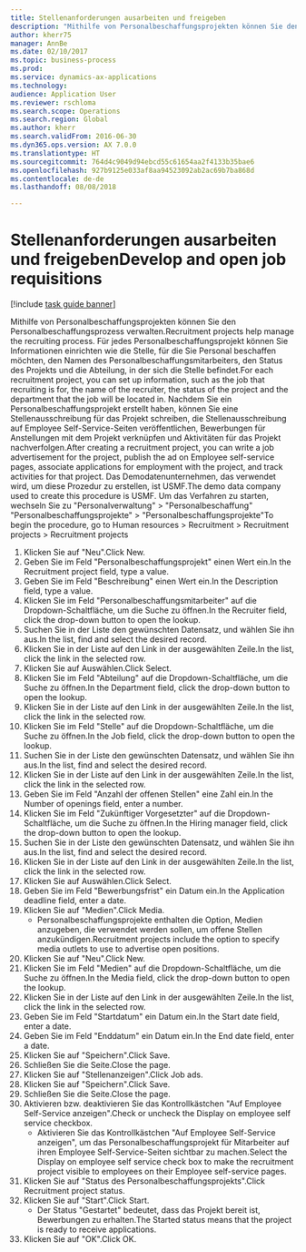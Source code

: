 ```yaml
--- 
title: Stellenanforderungen ausarbeiten und freigeben
description: "Mithilfe von Personalbeschaffungsprojekten können Sie den Personalbeschaffungsprozess verwalten."
author: kherr75
manager: AnnBe
ms.date: 02/10/2017
ms.topic: business-process
ms.prod: 
ms.service: dynamics-ax-applications
ms.technology: 
audience: Application User
ms.reviewer: rschloma
ms.search.scope: Operations
ms.search.region: Global
ms.author: kherr
ms.search.validFrom: 2016-06-30
ms.dyn365.ops.version: AX 7.0.0
ms.translationtype: HT
ms.sourcegitcommit: 764d4c9049d94ebcd55c61654aa2f4133b35bae6
ms.openlocfilehash: 927b9125e033af8aa94523092ab2ac69b7ba868d
ms.contentlocale: de-de
ms.lasthandoff: 08/08/2018

---
```

# <a name="develop-and-open-job-requisitions"></a><span data-ttu-id="14ed8-103">Stellenanforderungen ausarbeiten und freigeben</span><span class="sxs-lookup"><span data-stu-id="14ed8-103">Develop and open job requisitions</span></span>

[!include [task guide banner](../../includes/task-guide-banner.md)]

<span data-ttu-id="14ed8-104">Mithilfe von Personalbeschaffungsprojekten können Sie den Personalbeschaffungsprozess verwalten.</span><span class="sxs-lookup"><span data-stu-id="14ed8-104">Recruitment projects help manage the recruiting process.</span></span> <span data-ttu-id="14ed8-105">Für jedes Personalbeschaffungsprojekt können Sie Informationen einrichten wie die Stelle, für die Sie Personal beschaffen möchten, den Namen des Personalbeschaffungsmitarbeiters, den Status des Projekts und die Abteilung, in der sich die Stelle befindet.</span><span class="sxs-lookup"><span data-stu-id="14ed8-105">For each recruitment project, you can set up information, such as the job that recruiting is for, the name of the recruiter, the status of the project and the department that the job will be located in.</span></span> <span data-ttu-id="14ed8-106">Nachdem Sie ein Personalbeschaffungsprojekt erstellt haben, können Sie eine Stellenausschreibung für das Projekt schreiben, die Stellenausschreibung auf Employee Self-Service-Seiten veröffentlichen, Bewerbungen für Anstellungen mit dem Projekt verknüpfen und Aktivitäten für das Projekt nachverfolgen.</span><span class="sxs-lookup"><span data-stu-id="14ed8-106">After creating a recruitment project, you can write a job advertisement for the project, publish the ad on Employee self-service pages, associate applications for employment with the project, and track activities for that project.</span></span> <span data-ttu-id="14ed8-107">Das Demodatenunternehmen, das verwendet wird, um diese Prozedur zu erstellen, ist USMF.</span><span class="sxs-lookup"><span data-stu-id="14ed8-107">The demo data company used to create this procedure is USMF.</span></span> <span data-ttu-id="14ed8-108">Um das Verfahren zu starten, wechseln Sie zu "Personalverwaltung" > "Personalbeschaffung" "Personalbeschaffungsprojekte" > "Personalbeschaffungsprojekte"</span><span class="sxs-lookup"><span data-stu-id="14ed8-108">To begin the procedure, go to Human resources > Recruitment > Recruitment projects > Recruitment projects</span></span>

1. <span data-ttu-id="14ed8-109">Klicken Sie auf "Neu".</span><span class="sxs-lookup"><span data-stu-id="14ed8-109">Click New.</span></span>
2. <span data-ttu-id="14ed8-110">Geben Sie im Feld "Personalbeschaffungsprojekt" einen Wert ein.</span><span class="sxs-lookup"><span data-stu-id="14ed8-110">In the Recruitment project field, type a value.</span></span>
3. <span data-ttu-id="14ed8-111">Geben Sie im Feld "Beschreibung" einen Wert ein.</span><span class="sxs-lookup"><span data-stu-id="14ed8-111">In the Description field, type a value.</span></span>
4. <span data-ttu-id="14ed8-112">Klicken Sie im Feld "Personalbeschaffungsmitarbeiter" auf die Dropdown-Schaltfläche, um die Suche zu öffnen.</span><span class="sxs-lookup"><span data-stu-id="14ed8-112">In the Recruiter field, click the drop-down button to open the lookup.</span></span>
5. <span data-ttu-id="14ed8-113">Suchen Sie in der Liste den gewünschten Datensatz, und wählen Sie ihn aus.</span><span class="sxs-lookup"><span data-stu-id="14ed8-113">In the list, find and select the desired record.</span></span>
6. <span data-ttu-id="14ed8-114">Klicken Sie in der Liste auf den Link in der ausgewählten Zeile.</span><span class="sxs-lookup"><span data-stu-id="14ed8-114">In the list, click the link in the selected row.</span></span>
7. <span data-ttu-id="14ed8-115">Klicken Sie auf Auswählen.</span><span class="sxs-lookup"><span data-stu-id="14ed8-115">Click Select.</span></span>
8. <span data-ttu-id="14ed8-116">Klicken Sie im Feld "Abteilung" auf die Dropdown-Schaltfläche, um die Suche zu öffnen.</span><span class="sxs-lookup"><span data-stu-id="14ed8-116">In the Department field, click the drop-down button to open the lookup.</span></span>
9. <span data-ttu-id="14ed8-117">Klicken Sie in der Liste auf den Link in der ausgewählten Zeile.</span><span class="sxs-lookup"><span data-stu-id="14ed8-117">In the list, click the link in the selected row.</span></span>
10. <span data-ttu-id="14ed8-118">Klicken Sie im Feld "Stelle" auf die Dropdown-Schaltfläche, um die Suche zu öffnen.</span><span class="sxs-lookup"><span data-stu-id="14ed8-118">In the Job field, click the drop-down button to open the lookup.</span></span>
11. <span data-ttu-id="14ed8-119">Suchen Sie in der Liste den gewünschten Datensatz, und wählen Sie ihn aus.</span><span class="sxs-lookup"><span data-stu-id="14ed8-119">In the list, find and select the desired record.</span></span>
12. <span data-ttu-id="14ed8-120">Klicken Sie in der Liste auf den Link in der ausgewählten Zeile.</span><span class="sxs-lookup"><span data-stu-id="14ed8-120">In the list, click the link in the selected row.</span></span>
13. <span data-ttu-id="14ed8-121">Geben Sie im Feld "Anzahl der offenen Stellen" eine Zahl ein.</span><span class="sxs-lookup"><span data-stu-id="14ed8-121">In the Number of openings field, enter a number.</span></span>
14. <span data-ttu-id="14ed8-122">Klicken Sie im Feld "Zukünftiger Vorgesetzter" auf die Dropdown-Schaltfläche, um die Suche zu öffnen.</span><span class="sxs-lookup"><span data-stu-id="14ed8-122">In the Hiring manager field, click the drop-down button to open the lookup.</span></span>
15. <span data-ttu-id="14ed8-123">Suchen Sie in der Liste den gewünschten Datensatz, und wählen Sie ihn aus.</span><span class="sxs-lookup"><span data-stu-id="14ed8-123">In the list, find and select the desired record.</span></span>
16. <span data-ttu-id="14ed8-124">Klicken Sie in der Liste auf den Link in der ausgewählten Zeile.</span><span class="sxs-lookup"><span data-stu-id="14ed8-124">In the list, click the link in the selected row.</span></span>
17. <span data-ttu-id="14ed8-125">Klicken Sie auf Auswählen.</span><span class="sxs-lookup"><span data-stu-id="14ed8-125">Click Select.</span></span>
18. <span data-ttu-id="14ed8-126">Geben Sie im Feld "Bewerbungsfrist" ein Datum ein.</span><span class="sxs-lookup"><span data-stu-id="14ed8-126">In the Application deadline field, enter a date.</span></span>
19. <span data-ttu-id="14ed8-127">Klicken Sie auf "Medien".</span><span class="sxs-lookup"><span data-stu-id="14ed8-127">Click Media.</span></span>
    * <span data-ttu-id="14ed8-128">Personalbeschaffungsprojekte enthalten die Option, Medien anzugeben, die verwendet werden sollen, um offene Stellen anzukündigen.</span><span class="sxs-lookup"><span data-stu-id="14ed8-128">Recruitment projects include the option to specify media outlets to use to advertise open positions.</span></span>  
20. <span data-ttu-id="14ed8-129">Klicken Sie auf "Neu".</span><span class="sxs-lookup"><span data-stu-id="14ed8-129">Click New.</span></span>
21. <span data-ttu-id="14ed8-130">Klicken Sie im Feld "Medien" auf die Dropdown-Schaltfläche, um die Suche zu öffnen.</span><span class="sxs-lookup"><span data-stu-id="14ed8-130">In the Media field, click the drop-down button to open the lookup.</span></span>
22. <span data-ttu-id="14ed8-131">Klicken Sie in der Liste auf den Link in der ausgewählten Zeile.</span><span class="sxs-lookup"><span data-stu-id="14ed8-131">In the list, click the link in the selected row.</span></span>
23. <span data-ttu-id="14ed8-132">Geben Sie im Feld "Startdatum" ein Datum ein.</span><span class="sxs-lookup"><span data-stu-id="14ed8-132">In the Start date field, enter a date.</span></span>
24. <span data-ttu-id="14ed8-133">Geben Sie im Feld "Enddatum" ein Datum ein.</span><span class="sxs-lookup"><span data-stu-id="14ed8-133">In the End date field, enter a date.</span></span>
25. <span data-ttu-id="14ed8-134">Klicken Sie auf "Speichern".</span><span class="sxs-lookup"><span data-stu-id="14ed8-134">Click Save.</span></span>
26. <span data-ttu-id="14ed8-135">Schließen Sie die Seite.</span><span class="sxs-lookup"><span data-stu-id="14ed8-135">Close the page.</span></span>
27. <span data-ttu-id="14ed8-136">Klicken Sie auf "Stellenanzeigen".</span><span class="sxs-lookup"><span data-stu-id="14ed8-136">Click Job ads.</span></span>
28. <span data-ttu-id="14ed8-137">Klicken Sie auf "Speichern".</span><span class="sxs-lookup"><span data-stu-id="14ed8-137">Click Save.</span></span>
29. <span data-ttu-id="14ed8-138">Schließen Sie die Seite.</span><span class="sxs-lookup"><span data-stu-id="14ed8-138">Close the page.</span></span>
30. <span data-ttu-id="14ed8-139">Aktivieren bzw. deaktivieren Sie das Kontrollkästchen "Auf Employee Self-Service anzeigen".</span><span class="sxs-lookup"><span data-stu-id="14ed8-139">Check or uncheck the Display on employee self service checkbox.</span></span>
    * <span data-ttu-id="14ed8-140">Aktivieren Sie das Kontrollkästchen "Auf Employee Self-Service anzeigen", um das Personalbeschaffungsprojekt für Mitarbeiter auf ihren Employee Self-Service-Seiten sichtbar zu machen.</span><span class="sxs-lookup"><span data-stu-id="14ed8-140">Select the Display on employee self service check box to make the recruitment project visible to employees on their Employee self-service pages.</span></span>  
31. <span data-ttu-id="14ed8-141">Klicken Sie auf "Status des Personalbeschaffungsprojekts".</span><span class="sxs-lookup"><span data-stu-id="14ed8-141">Click Recruitment project status.</span></span>
32. <span data-ttu-id="14ed8-142">Klicken Sie auf "Start".</span><span class="sxs-lookup"><span data-stu-id="14ed8-142">Click Start.</span></span>
    * <span data-ttu-id="14ed8-143">Der Status "Gestartet" bedeutet, dass das Projekt bereit ist, Bewerbungen zu erhalten.</span><span class="sxs-lookup"><span data-stu-id="14ed8-143">The Started status means that the project is ready to receive applications.</span></span>  
33. <span data-ttu-id="14ed8-144">Klicken Sie auf "OK".</span><span class="sxs-lookup"><span data-stu-id="14ed8-144">Click OK.</span></span>


